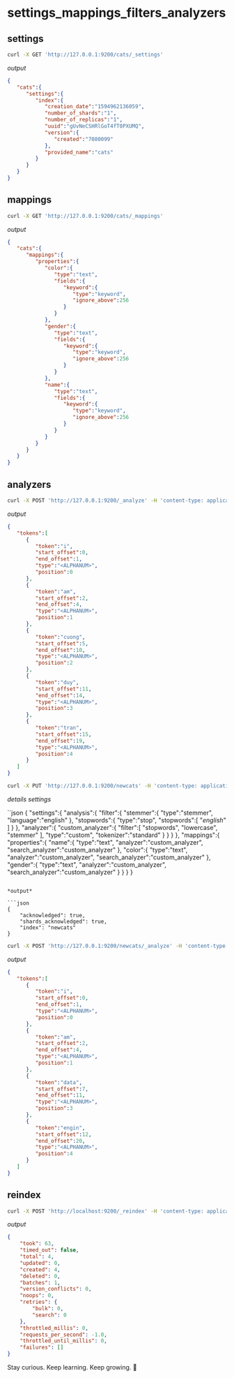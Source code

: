 # settings_mappings_filters_analyzers

## settings

```sh
curl -X GET 'http://127.0.0.1:9200/cats/_settings'
```

*output*

```json
{
   "cats":{
      "settings":{
         "index":{
            "creation_date":"1594962136059",
            "number_of_shards":"1",
            "number_of_replicas":"1",
            "uuid":"gUvNeCSHRlGoT4fT0PXUMQ",
            "version":{
               "created":"7080099"
            },
            "provided_name":"cats"
         }
      }
   }
}
```

## mappings

```sh
curl -X GET 'http://127.0.0.1:9200/cats/_mappings'
```

*output*

```json
{
   "cats":{
      "mappings":{
         "properties":{
            "color":{
               "type":"text",
               "fields":{
                  "keyword":{
                     "type":"keyword",
                     "ignore_above":256
                  }
               }
            },
            "gender":{
               "type":"text",
               "fields":{
                  "keyword":{
                     "type":"keyword",
                     "ignore_above":256
                  }
               }
            },
            "name":{
               "type":"text",
               "fields":{
                  "keyword":{
                     "type":"keyword",
                     "ignore_above":256
                  }
               }
            }
         }
      }
   }
}
```

## analyzers

```sh
curl -X POST 'http://127.0.0.1:9200/_analyze' -H 'content-type: application/json' -d '{"analyzer": "standard", "text": "I am Cuong Duy Tran"}'
```

*output*

```json
{
   "tokens":[
      {
         "token":"i",
         "start_offset":0,
         "end_offset":1,
         "type":"<ALPHANUM>",
         "position":0
      },
      {
         "token":"am",
         "start_offset":2,
         "end_offset":4,
         "type":"<ALPHANUM>",
         "position":1
      },
      {
         "token":"cuong",
         "start_offset":5,
         "end_offset":10,
         "type":"<ALPHANUM>",
         "position":2
      },
      {
         "token":"duy",
         "start_offset":11,
         "end_offset":14,
         "type":"<ALPHANUM>",
         "position":3
      },
      {
         "token":"tran",
         "start_offset":15,
         "end_offset":19,
         "type":"<ALPHANUM>",
         "position":4
      }
   ]
}
```

```sh
curl -X PUT 'http://127.0.0.1:9200/newcats' -H 'content-type: application/json' -d '{"settings":{"analysis":{"filter":{"stemmer":{"type":"stemmer","language":"english"},"stopwords":{"type":"stop","stopwords":["_english_"]}},"analyzer":{"custom_analyzer":{"filter":["stopwords","lowercase","stemmer"],"type":"custom","tokenizer":"standard"}}}},"mappings":{"properties":{"name":{"type":"text","analyzer":"custom_analyzer","search_analyzer":"custom_analyzer"},"color":{"type":"text","analyzer":"custom_analyzer","search_analyzer":"custom_analyzer"},"gender":{"type":"text","analyzer":"custom_analyzer","search_analyzer":"custom_analyzer"}}}}'
```

*details settings*

``json
{
   "settings":{
      "analysis":{
         "filter":{
            "stemmer":{
               "type":"stemmer",
               "language":"english"
            },
            "stopwords":{
               "type":"stop",
               "stopwords":[
                  "_english_"
               ]
            }
         },
         "analyzer":{
            "custom_analyzer":{
               "filter":[
                  "stopwords",
                  "lowercase",
                  "stemmer"
               ],
               "type":"custom",
               "tokenizer":"standard"
            }
         }
      }
   },
   "mappings":{
      "properties":{
         "name":{
            "type":"text",
            "analyzer":"custom_analyzer",
            "search_analyzer":"custom_analyzer"
         },
         "color":{
            "type":"text",
            "analyzer":"custom_analyzer",
            "search_analyzer":"custom_analyzer"
         },
         "gender":{
            "type":"text",
            "analyzer":"custom_analyzer",
            "search_analyzer":"custom_analyzer"
         }
      }
   }
}
```

*output*

```json
{
    "acknowledged": true,
    "shards_acknowledged": true,
    "index": "newcats"
}
```

```sh
curl -X POST 'http://127.0.0.1:9200/newcats/_analyze' -H 'content-type: application/json' -d '{"analyzer": "custom_analyzer", "text": "I am a data engineer"}'
```

*output*

```json
{
   "tokens":[
      {
         "token":"i",
         "start_offset":0,
         "end_offset":1,
         "type":"<ALPHANUM>",
         "position":0
      },
      {
         "token":"am",
         "start_offset":2,
         "end_offset":4,
         "type":"<ALPHANUM>",
         "position":1
      },
      {
         "token":"data",
         "start_offset":7,
         "end_offset":11,
         "type":"<ALPHANUM>",
         "position":3
      },
      {
         "token":"engin",
         "start_offset":12,
         "end_offset":20,
         "type":"<ALPHANUM>",
         "position":4
      }
   ]
}
```

## reindex

```sh
curl -X POST 'http://localhost:9200/_reindex' -H 'content-type: application/json' -d '{"source":{"index":"cats"},"dest":{"index":"newcats"}}'
```

*output*

```json
{
    "took": 63,
    "timed_out": false,
    "total": 4,
    "updated": 0,
    "created": 4,
    "deleted": 0,
    "batches": 1,
    "version_conflicts": 0,
    "noops": 0,
    "retries": {
        "bulk": 0,
        "search": 0
    },
    "throttled_millis": 0,
    "requests_per_second": -1.0,
    "throttled_until_millis": 0,
    "failures": []
}
```

<!-- INSPIRATIONAL_QUOTE_START -->
Stay curious. Keep learning. Keep growing.
🐯
<!-- INSPIRATIONAL_QUOTE_END -->
